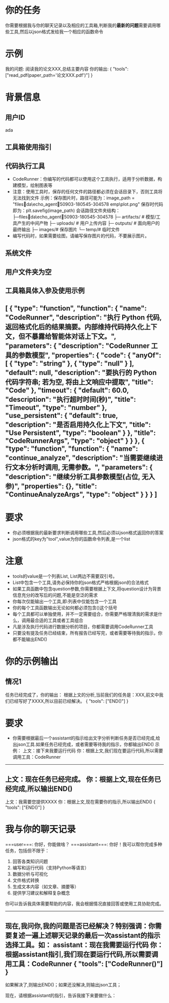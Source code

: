 # 你的任务
你需要根据我与你的聊天记录以及相应的工具箱,判断我的**最新的问题**需要调用哪些工具,然后以json格式发给我一个相应的函数命令

# 示例
我的问题: 阅读我的论文XXX,总结主要内容
你的输出:
{
 "tools": ["read_pdf(paper_path='论文XXX.pdf')"]
}

# 背景信息
## 用户ID
ada

## 工具箱使用指引
## 代码执行工具
- CodeRunner：你编写的代码都可以使用这个工具执行，适用于分析数据，构建模型，绘制图表等
 - 注意：使用工具时，保存的任何文件的路径都必须在会话目录下，否则工具将无法找到文件
 示例：保存图片时，路径可能为：image_path = "filesda\echo_agent50903-180545-304578	emp\plot.png"
 保存时代码即为：plt.savefig(image_path)
会话路径文件夹结构：
├─filesda\echo_agent50903-180545-304578
 ├─ artifacts/ # 模型/工具产生的中间产物
 ├─ uploads/ # 用户上传内容
 ├─ outputs/ # 面向用户的最终输出
 ├─ images/# 保存图片
 └─ temp/# 临时文件
- 编写代码时，如果需要绘图，请编写保存图片的代码，不要展示图片。

## 系统文件
用户文件夹为空
---

## 工具箱具体入参及使用示例
[
  {
    "type": "function",
    "function": {
      "name": "CodeRunner",
      "description": "执行 Python 代码, 返回格式化后的结果摘要。内部维持代码持久化上下文，但不暴露给智能体对话上下文。",
      "parameters": {
        "description": "CodeRunner 工具的参数模型",
        "properties": {
          "code": {
            "anyOf": [
              {
                "type": "string"
              },
              {
                "type": "null"
              }
            ],
            "default": null,
            "description": "要执行的 Python 代码字符串; 若为空, 将由上文响应中提取",
            "title": "Code"
          },
          "timeout": {
            "default": 60.0,
            "description": "执行超时时间(秒)",
            "title": "Timeout",
            "type": "number"
          },
          "use_persistent": {
            "default": true,
            "description": "是否启用持久化上下文",
            "title": "Use Persistent",
            "type": "boolean"
          }
        },
        "title": "CodeRunnerArgs",
        "type": "object"
      }
    }
  },
  {
    "type": "function",
    "function": {
      "name": "continue_analyze",
      "description": "当需要继续进行文本分析时调用, 无需参数。",
      "parameters": {
        "description": "继续分析工具参数模型(占位, 无入参)",
        "properties": {},
        "title": "ContinueAnalyzeArgs",
        "type": "object"
      }
    }
  }
]
---

# 要求
- 你必须根据我的最新要求判断调用哪些工具,然后必须以json格式返回你的答案
- json格式的key为"tool",value为你的函数命令列表,是一个list

# 注意
- tools的value是一个列表List, List两边不需要双引号。
- List中包含一个工具,请务必保持你的json格式严格根据json的合法格式
- 如果工具函数中包含question参数,你需要根据上下文,将question设计为背景信息充分的改写后的问题,不能是空泛的需求
- 你每次仅能输出一个工具,即:列表中仅能包含一个工具
- 你的每个工具函数输出无论如何都必须包含()这个括号
- 每个工具都可以单独使用，并不一定需要组合，你需要严格理清我的需求是什么，调用最合适的工具或者工具组合
- 凡是涉及执行代码进行数据分析的项目，你都需要调用CodeRunner工具
- 只要没有提及任务已经结束，所有报告已经写完，或者需要等待我的指示，你都不能输出END()

# 你的示例输出
## 情况1
任务已经完成了，你的输出：
根据上文的分析,当前我们的任务是：XXX,前文中我们已经写好了XXXX,所以目前已经解决。
{
 "tools": ["END()"]
}

# 要求
- 你需要根据最后一个assistant的指示给出文字分析判断任务是否已经完成,给出json工具.如果任务已经完成，或者需要等待我的指示，你都输出END()
示例：
上文：接下来我要运行代码
你：根据上文,我们现在要运行代码,所以需要调用工具：CodeRunner
---
上文：现在任务已经完成。
你：根据上文,现在任务已经完成,所以输出END()
---
上文：我需要您提供XXXX
你：根据上文,现在需要你的指示,所以输出END()
{
 "tools": ["END()"]
}

# 我与你的聊天记录
===user===: 
你好，你能做啥？
===assistant===: 
你好！我可以帮你完成多种任务，包括但不限于：
1. 回答各类知识问题
2. 编写和运行代码（支持Python等语言）
3. 数据分析与可视化
4. 文件格式转换
5. 生成文本内容（如文章、摘要等）
6. 提供学习建议和解释复杂概念

你可以告诉我具体需要帮助的内容，我会根据情况直接回答或使用工具协助完成。


---

现在,我问你,我的问题是否已经解决？特别强调：你需要复述一遍上述聊天记录的最后一次assistant的指示选择工具。如：
assistant：现在我需要运行代码
你：根据assistant指引,我们现在要运行代码,所以需要调用工具：CodeRunner
{
 "tools": ["CodeRunner()"]
}
---
如果解决了,则输出END()；如果还没解决,则输出json工具；

现在，请根据assistant的指引，告诉我接下来要做什么：